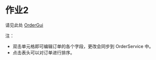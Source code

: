 # 作业2
请见此处 [OrderGui](https://github.com/zhb2000/dotnet-homework/tree/master/lesson3/OrderSystemHomework/OrderGui)

注：

- 双击单元格即可编辑订单的各个字段，更改会同步到 OrderService 中。
- 点击表头可以对订单进行排序。